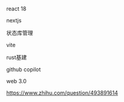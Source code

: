 react 18

nextjs

状态库管理

vite

rust基建

github copilot

web 3.0


https://www.zhihu.com/question/493891614